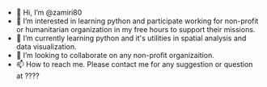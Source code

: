 - 👋 Hi, I’m @zamiri80
- 👀 I’m interested in learning python and participate working for non-profit or humanitarian organization in my free hours to support their missions. 
- 🌱 I’m currently learning python and it's utilities in spatial analysis and data visualization.
- 💞️ I’m looking to collaborate on any non-profit organizaition.
- 📫 How to reach me. Please contact me for any suggestion or question at ????

<!---
zamiri80/zamiri80 is a ✨ special ✨ repository because its `README.md` (this file) appears on your GitHub profile.
You can click the Preview link to take a look at your changes.
--->
